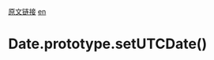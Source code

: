 <a href="https://developer.mozilla.org/zh-CN/docs/Web/JavaScript/Reference/Global_Objects/Date/setUTCDate" target="_blank">原文链接</a>
<a href="https://developer.mozilla.org/en-US/docs/Web/JavaScript/Reference/Global_Objects/Date/setUTCDate" target="_blank">en</a>

# Date.prototype.setUTCDate()